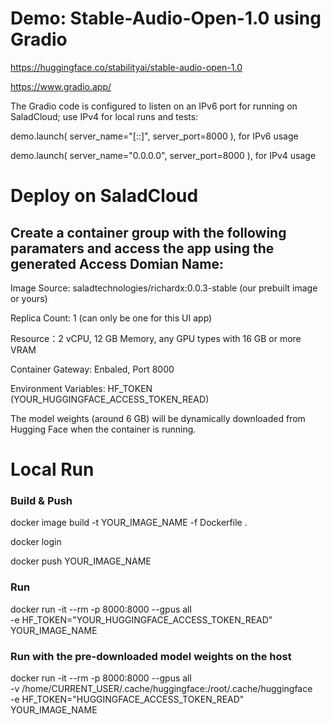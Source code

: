 # Demo: Stable-Audio-Open-1.0 using Gradio

https://huggingface.co/stabilityai/stable-audio-open-1.0

https://www.gradio.app/

The Gradio code is configured to listen on an IPv6 port for running on SaladCloud; use IPv4 for local runs and tests:

demo.launch( server_name="[::]", server_port=8000 ), for IPv6 usage

demo.launch( server_name="0.0.0.0", server_port=8000 ), for IPv4 usage

# Deploy on SaladCloud

## Create a container group with the following paramaters and access the app using the generated Access Domian Name:

Image Source: saladtechnologies/richardx:0.0.3-stable (our prebuilt image or yours)

Replica Count: 1 (can only be one for this UI app)

Resource：2 vCPU, 12 GB Memory, any GPU types with 16 GB or more VRAM

Container Gateway: Enbaled, Port 8000

Environment Variables: HF_TOKEN (YOUR_HUGGINGFACE_ACCESS_TOKEN_READ)

The model weights (around 6 GB) will be dynamically downloaded from Hugging Face when the container is running.

# Local Run

### Build & Push

docker image build -t YOUR_IMAGE_NAME -f Dockerfile .

docker login

docker push YOUR_IMAGE_NAME 

### Run
docker run -it --rm -p 8000:8000 --gpus all \
 -e HF_TOKEN="YOUR_HUGGINGFACE_ACCESS_TOKEN_READ" \
 YOUR_IMAGE_NAME

### Run with the pre-downloaded model weights on the host

docker run -it --rm -p 8000:8000 --gpus all \
 -v /home/CURRENT_USER/.cache/huggingface:/root/.cache/huggingface \
 -e HF_TOKEN="HUGGINGFACE_ACCESS_TOKEN_READ" \
 YOUR_IMAGE_NAME


